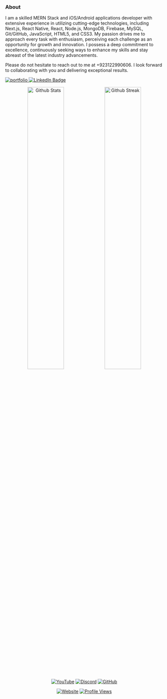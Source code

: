 ###  About

I am a skilled MERN Stack and iOS/Android applications developer with extensive experience in utilizing cutting-edge technologies, including Next.js, React Native, React, Node.js, MongoDB, Firebase, MySQL, Git/GitHub, JavaScript, HTML5, and CSS3.
My passion drives me to approach every task with enthusiasm, perceiving each challenge as an opportunity for growth and innovation. I possess a deep commitment to excellence, continuously seeking ways to enhance my skills and stay abreast of the latest industry advancements.

Please do not hesitate to reach out to me at +923122990606. I look forward to collaborating with you and delivering exceptional results.




<div id="badges">

   <a href="https://portfolio-muhammad-ibrahim-khan-ubit.netlify.app/">
    <img src="https://img.shields.io/badge/portfolio-black?style=for-the-badge&logo=next.js&logoColor=white" alt="portfolio"/>
  </a>
  <a href="https://www.linkedin.com/comm/mynetwork/discovery-see-all?usecase=PEOPLE_FOLLOWS&followMember=muhammad-ibrahim-khan-68111a1a1">
    <img src="https://img.shields.io/badge/LinkedIn-blue?style=for-the-badge&logo=linkedin&logoColor=white" alt="LinkedIn Badge"/>
  </a>


<p align="center">
    <a href="https://github.com/lutfilahdzaky"><img width="48%" alt="Github Stats" src="https://github-readme-stats.vercel.app/api?username=lutfilahdzaky&theme=dracula&show_icons=true&hide_border=true"></a>
    <a href="https://github.com/lutfilahdzaky"><img width="48%" alt="Github Streak" src="https://github-readme-streak-stats.herokuapp.com?user=lutfilahdzaky&theme=dracula&hide_border=true"></a>
</p>
<p align="center">
    <a href="https://youtube.com/lutfilahdz?sub_confirmation=1"><img alt="YouTube" src="https://img.shields.io/youtube/channel/subscribers/UCPHiZNMamtbYzGOICSKoY2A?label=YouTube&logo=YouTube&style=for-the-badge"></a>
    <a href="https://discord.gg/MXBycqz"><img alt="Discord" src="https://img.shields.io/discord/398660596473659403?label=Discord&logo=Discord&style=for-the-badge"></a>
    <a href="https://github.com/lutfilahdzaky?tab=followers"><img alt="GitHub" src="https://img.shields.io/github/followers/lutfilahdzaky?label=GitHub&logo=GitHub&style=for-the-badge"></a>
</p>
<p align="center">
    <a href="https://lutfilahdz.my.id"><img alt="Website" src="https://img.shields.io/website?down_message=Offline&label=lutfilahdz.my.id&style=flat-square&up_message=Online&url=https%3A%2F%2Flutfilahdz.my.id"></a>
    <a href="https://github.com/lutfilahdzaky"><img alt="Profile Views" src="https://komarev.com/ghpvc/?username=lutfilahdzaky&style=flat-square"></a>
</p>



 
</div>
              







